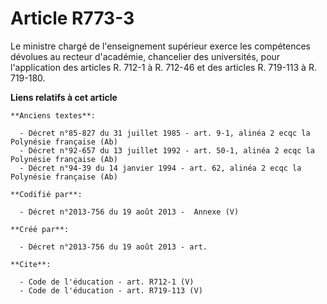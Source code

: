 # Article R773-3

Le ministre chargé de l'enseignement supérieur exerce les compétences dévolues au recteur d'académie, chancelier des
universités, pour l'application des articles R. 712-1 à R. 712-46 et des articles R. 719-113 à R. 719-180.

**Liens relatifs à cet article**

	**Anciens textes**:

	  - Décret n°85-827 du 31 juillet 1985 - art. 9-1, alinéa 2 ecqc la Polynésie française (Ab)
	  - Décret n°92-657 du 13 juillet 1992 - art. 50-1, alinéa 2 ecqc la Polynésie française (Ab)
	  - Décret n°94-39 du 14 janvier 1994 - art. 62, alinéa 2 ecqc la Polynésie française (Ab)

	**Codifié par**:

	  - Décret n°2013-756 du 19 août 2013 -  Annexe (V)

	**Créé par**:

	  - Décret n°2013-756 du 19 août 2013 - art.

	**Cite**:

	  - Code de l'éducation - art. R712-1 (V)
	  - Code de l'éducation - art. R719-113 (V)
